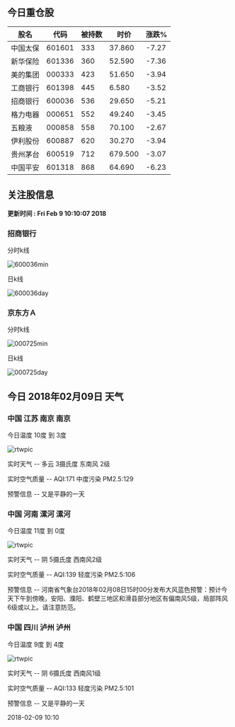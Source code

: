 
## 今日重仓股 

|股名|代码|被持数|时价|涨跌%|
|---|---|---|---|---|
|中国太保|601601|333|37.860|-7.27|
|新华保险|601336|360|52.590|-7.36|
|美的集团|000333|423|51.650|-3.94|
|工商银行|601398|445|6.580|-3.52|
|招商银行|600036|536|29.650|-5.21|
|格力电器|000651|552|49.240|-3.45|
|五粮液|000858|558|70.100|-2.67|
|伊利股份|600887|620|30.270|-3.94|
|贵州茅台|600519|712|679.500|-3.07|
|中国平安|601318|868|64.690|-6.23|

## 关注股信息
**更新时间 : Fri Feb  9 10:10:07 2018**
### 招商银行 
分时k线

![600036min](http://image.sinajs.cn/newchart/min/n/sh600036.gif)

日k线

![600036day](http://image.sinajs.cn/newchart/daily/n/sh600036.gif)

### 京东方Ａ 
分时k线

![000725min](http://image.sinajs.cn/newchart/min/n/sz000725.gif)

日k线

![000725day](http://image.sinajs.cn/newchart/daily/n/sz000725.gif)
## 今日 2018年02月09日 天气
### 中国 江苏 南京 南京

今日温度 10度 到 3度

![rtwpic](http://app1.showapi.com/weather/icon/day/01.png)

实时天气 -- 多云 3摄氏度 东南风 2级

实时空气质量 -- AQI:171 中度污染 PM2.5:129

预警信息 -- 又是平静的一天
    
### 中国 河南 漯河 漯河

今日温度 11度 到 0度

![rtwpic](http://app1.showapi.com/weather/icon/day/02.png)

实时天气 -- 阴 5摄氏度 西南风2级

实时空气质量 -- AQI:139 轻度污染 PM2.5:106

预警信息 -- 河南省气象台2018年02月08日15时00分发布大风蓝色预警：预计今天下午到傍晚，安阳、濮阳、鹤壁三地区和滑县部分地区有偏南风5级，局部阵风6级或以上。请注意防范。
    
### 中国 四川 泸州 泸州

今日温度 9度 到 4度

![rtwpic](http://app1.showapi.com/weather/icon/day/02.png)

实时天气 -- 阴 6摄氏度 西南风1级

实时空气质量 -- AQI:133 轻度污染 PM2.5:101

预警信息 -- 又是平静的一天
    
2018-02-09 10:10